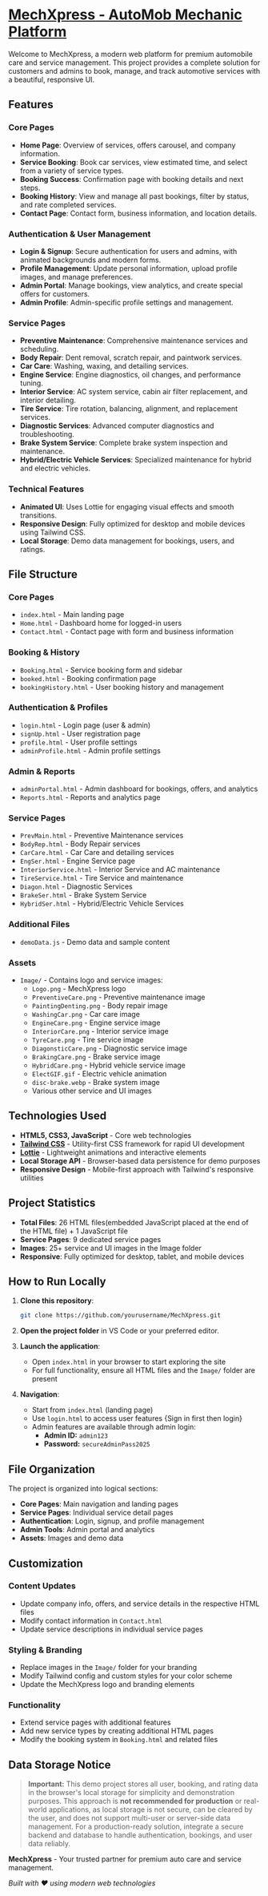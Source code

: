 # [MechXpress - AutoMob Mechanic Platform](./index.html)

Welcome to MechXpress, a modern web platform for premium automobile care and service management. This project provides a complete solution for customers and admins to book, manage, and track automotive services with a beautiful, responsive UI.

## Features

### Core Pages
- **Home Page**: Overview of services, offers carousel, and company information.
- **Service Booking**: Book car services, view estimated time, and select from a variety of service types.
- **Booking Success**: Confirmation page with booking details and next steps.
- **Booking History**: View and manage all past bookings, filter by status, and rate completed services.
- **Contact Page**: Contact form, business information, and location details.

### Authentication & User Management
- **Login & Signup**: Secure authentication for users and admins, with animated backgrounds and modern forms.
- **Profile Management**: Update personal information, upload profile images, and manage preferences.
- **Admin Portal**: Manage bookings, view analytics, and create special offers for customers.
- **Admin Profile**: Admin-specific profile settings and management.

### Service Pages
- **Preventive Maintenance**: Comprehensive maintenance services and scheduling.
- **Body Repair**: Dent removal, scratch repair, and paintwork services.
- **Car Care**: Washing, waxing, and detailing services.
- **Engine Service**: Engine diagnostics, oil changes, and performance tuning.
- **Interior Service**: AC system service, cabin air filter replacement, and interior detailing.
- **Tire Service**: Tire rotation, balancing, alignment, and replacement services.
- **Diagnostic Services**: Advanced computer diagnostics and troubleshooting.
- **Brake System Service**: Complete brake system inspection and maintenance.
- **Hybrid/Electric Vehicle Services**: Specialized maintenance for hybrid and electric vehicles.

### Technical Features
- **Animated UI**: Uses Lottie for engaging visual effects and smooth transitions.
- **Responsive Design**: Fully optimized for desktop and mobile devices using Tailwind CSS.
- **Local Storage**: Demo data management for bookings, users, and ratings.

## File Structure

### Core Pages
- `index.html` - Main landing page
- `Home.html` - Dashboard home for logged-in users
- `Contact.html` - Contact page with form and business information

### Booking & History
- `Booking.html` - Service booking form and sidebar
- `booked.html` - Booking confirmation page
- `bookingHistory.html` - User booking history and management

### Authentication & Profiles
- `login.html` - Login page (user & admin)
- `signUp.html` - User registration page
- `profile.html` - User profile settings
- `adminProfile.html` - Admin profile settings

### Admin & Reports
- `adminPortal.html` - Admin dashboard for bookings, offers, and analytics
- `Reports.html` - Reports and analytics page

### Service Pages
- `PrevMain.html` - Preventive Maintenance services
- `BodyRep.html` - Body Repair services
- `CarCare.html` - Car Care and detailing services
- `EngSer.html` - Engine Service page
- `InteriorService.html` - Interior Service and AC maintenance
- `TireService.html` - Tire Service and maintenance
- `Diagon.html` - Diagnostic Services
- `BrakeSer.html` - Brake System Service
- `HybridSer.html` - Hybrid/Electric Vehicle Services

### Additional Files
- `demoData.js` - Demo data and sample content

### Assets
- `Image/` - Contains logo and service images:
  - `Logo.png` - MechXpress logo
  - `PreventiveCare.png` - Preventive maintenance image
  - `PaintingDenting.png` - Body repair image
  - `WashingCar.png` - Car care image
  - `EngineCare.png` - Engine service image
  - `InteriorCare.png` - Interior service image
  - `TyreCare.png` - Tire service image
  - `DiagonsticCare.png` - Diagnostic service image
  - `BrakingCare.png` - Brake service image
  - `HybridCare.png` - Hybrid vehicle service image
  - `ElectGIF.gif` - Electric vehicle animation
  - `disc-brake.webp` - Brake system image
  - Various other service and UI images

## Technologies Used

- **HTML5, CSS3, JavaScript** - Core web technologies
- **[Tailwind CSS](https://tailwindcss.com/)** - Utility-first CSS framework for rapid UI development
- **[Lottie](https://lottiefiles.com/)** - Lightweight animations and interactive elements
- **Local Storage API** - Browser-based data persistence for demo purposes
- **Responsive Design** - Mobile-first approach with Tailwind's responsive utilities

## Project Statistics

- **Total Files**: 26 HTML files(embedded JavaScript placed at the end of the HTML file) + 1 JavaScript file
- **Service Pages**: 9 dedicated service pages
- **Images**: 25+ service and UI images in the Image folder
- **Responsive**: Fully optimized for desktop, tablet, and mobile devices

## How to Run Locally

1. **Clone this repository**:
   ```sh
   git clone https://github.com/yourusername/MechXpress.git
   ```

2. **Open the project folder** in VS Code or your preferred editor.

3. **Launch the application**:
   - Open `index.html` in your browser to start exploring the site
   - For full functionality, ensure all HTML files and the `Image/` folder are present

4. **Navigation**:
   - Start from `index.html` (landing page)
   - Use `login.html` to access user features {Sign in first then login}
   - Admin features are available through admin login:
      - **Admin ID:** `admin123`
      - **Password:** `secureAdminPass2025`

## File Organization

The project is organized into logical sections:
- **Core Pages**: Main navigation and landing pages
- **Service Pages**: Individual service detail pages
- **Authentication**: Login, signup, and profile management
- **Admin Tools**: Admin portal and analytics
- **Assets**: Images and demo data

## Customization

### Content Updates
- Update company info, offers, and service details in the respective HTML files
- Modify contact information in `Contact.html`
- Update service descriptions in individual service pages

### Styling & Branding
- Replace images in the `Image/` folder for your branding
- Modify Tailwind config and custom styles for your color scheme
- Update the MechXpress logo and branding elements

### Functionality
- Extend service pages with additional features
- Add new service types by creating additional HTML pages
- Modify the booking system in `Booking.html` and related files

## Data Storage Notice

> **Important:** This demo project stores all user, booking, and rating data in the browser's local storage for simplicity and demonstration purposes. This approach is **not recommended for production** or real-world applications, as local storage is not secure, can be cleared by the user, and does not support multi-user or server-side data management. For a production-ready solution, integrate a secure backend and database to handle authentication, bookings, and user data reliably.


**MechXpress** - Your trusted partner for premium auto care and service management.

*Built with ❤️ using modern web technologies*
